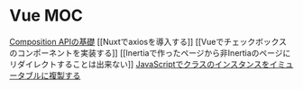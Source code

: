# Vue MOC

[Composition APIの基礎](Composition%20APIの基礎.md)
[[Nuxtでaxiosを導入する]]
[[Vueでチェックボックスのコンポーネントを実装する]]
[[Inertiaで作ったページから非Inertiaのページにリダイレクトすることは出来ない]]
[JavaScriptでクラスのインスタンスをイミュータブルに複製する](JavaScriptでクラスのインスタンスをイミュータブルに複製する.md)